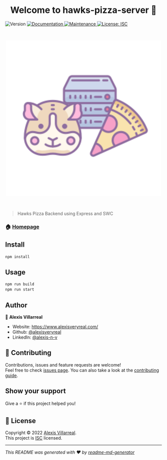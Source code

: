 <h1 align="center">Welcome to hawks-pizza-server 👋</h1>
<p>
  <img alt="Version" src="https://img.shields.io/badge/version-1.0.0-blue.svg?cacheSeconds=2592000" />
  <a href="https://github.com/alexisveryreal/hawks-pizza-server-2#readme" target="_blank">
    <img alt="Documentation" src="https://img.shields.io/badge/documentation-yes-brightgreen.svg" />
  </a>
  <a href="https://github.com/alexisveryreal/hawks-pizza-server-2/graphs/commit-activity" target="_blank">
    <img alt="Maintenance" src="https://img.shields.io/badge/Maintained%3F-yes-green.svg" />
  </a>
  <a href="https://github.com/alexisveryreal/hawks-pizza-server-2/blob/master/LICENSE" target="_blank">
    <img alt="License: ISC" src="https://img.shields.io/github/license/alexisveryreal/hawks-pizza-server" />
  </a>
</p>

<br>
<p align="center">
  <a href="https://github.com/alexisveryreal"><img width="500" src="./images/logo.png" alt="Hawks Pizza Server Logo"></a>
</p>
<br>


> Hawks Pizza Backend using Express and SWC

### 🏠 [Homepage](https://github.com/alexisveryreal/hawks-pizza-server#readme)

## Install

```sh
npm install
```

## Usage

```sh
npm run build
npm run start
```

## Author

👤 **Alexis Villarreal**

* Website: https://www.alexisveryreal.com/
* Github: [@alexisveryreal](https://github.com/alexisveryreal)
* LinkedIn: [@alexis-n-v](https://linkedin.com/in/alexis-n-v)

## 🤝 Contributing

Contributions, issues and feature requests are welcome!<br />Feel free to check [issues page](https://github.com/alexisveryreal/hawks-pizza-server-2/issues). You can also take a look at the [contributing guide](https://github.com/alexisveryreal/hawks-pizza-server-2/blob/master/CONTRIBUTING.md).

## Show your support

Give a ⭐️ if this project helped you!

## 📝 License

Copyright © 2022 [Alexis Villarreal](https://github.com/alexisveryreal).<br />
This project is [ISC](https://github.com/alexisveryreal/hawks-pizza-server-2/blob/master/LICENSE) licensed.

***
_This README was generated with ❤️ by [readme-md-generator](https://github.com/kefranabg/readme-md-generator)_